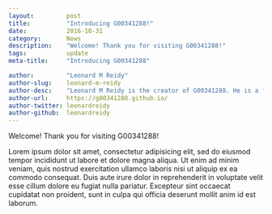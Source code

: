 ```yaml
---
layout:			post
title:			"Introducing G00341288!"
date:			2016-10-31
category:		News
description:	"Welcome! Thank you for visiting G00341288!"
tags:			update
meta-title:		"Introducing G00341288"

author:			"Leonard M Reidy"
author-slug:	leonard-m-reidy
author-desc:	"Leonard M Reidy is the creator of G00341288. He is a front end web designer and developer working out of rainy Galway."
author-url:		https://g00341288.github.io/
author-twitter:	leonardreidy
author-github:	leonardreidy
---
```

Welcome! Thank you for visiting G00341288! 

Lorem ipsum dolor sit amet, consectetur adipisicing elit, sed do eiusmod
tempor incididunt ut labore et dolore magna aliqua. Ut enim ad minim veniam,
quis nostrud exercitation ullamco laboris nisi ut aliquip ex ea commodo
consequat. Duis aute irure dolor in reprehenderit in voluptate velit esse
cillum dolore eu fugiat nulla pariatur. Excepteur sint occaecat cupidatat non
proident, sunt in culpa qui officia deserunt mollit anim id est laborum.

